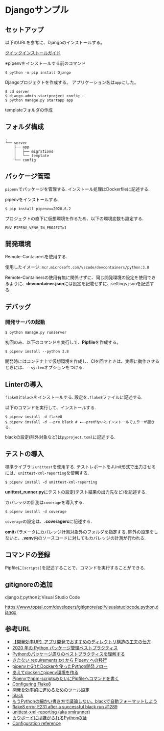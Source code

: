 # Djangoサンプル

## セットアップ

以下のURLを参考に、Djangoのインストールする。

[クイックインストールガイド](https://docs.djangoproject.com/ja/3.0/intro/install/#verifying)

※pipenvをインストールする前のコマンド

```shell
$ python -m pip install Django
```

Djangoプロジェクトを作成する。
アプリケーション名は```app```にした。

```shell
$ cd server
$ django-admin startproject config .
$ python manage.py startapp app
```

templateフォルダの作成

## フォルダ構成

```shell
.
└── server
    ├── app
    │   ├── migrations
    │   └── template
    └── config
```

## パッケージ管理
```pipenv```でパッケージを管理する.
インストール処理はDockerfileに記述する.

pipenvをインストールする.

```shell
$ pip install pipenv==2020.6.2
```

プロジェクトの直下に仮想環境を作るため、以下の環境変数も設定する.

```shell
ENV PIPENV_VENV_IN_PROJECT=1
```


## 開発環境

Remote-Containersを使用する.

使用したイメージ: ```mcr.microsoft.com/vscode/devcontainers/python:3.8```

Remote-Containersの使用有無に関係せずに、同じ開発環境の設定を使用できるように、**devcontainer.json**には設定を記載せずに、settings.jsonを記述する.

## デバッグ

### 開発サーバの起動

```shell
$ python manage.py runserver
```

初回のみ、以下のコマンドを実行して、**Pipfile**を作成する。

```shell
$ pipenv install --python 3.8
```

開発時にはコンテナ上で仮想環境を作成し、CIを回すときは、実際に動作させるときには、```--system```オプションをつける.

## Linterの導入

```flake8```と```black```をインストールする.
設定を```.flake8```ファイルに記述する.

以下のコマンドを実行して、インストールする.

```shell
$ pipenv install -d flake8
$ pipenv install -d --pre black # ★--preがないとインストールでエラーが起きる.
```

blackの設定(除外対象など)は```pyproject.toml```に記述する.

## テストの導入

標準ライブラリ```unittest```を使用する.
テストレポートをJUnit形式で出力させるには、```unittest-xml-reporting```を使用する.

```shell
$ pipenv install -d unittest-xml-reporting
```

**unittest_runner.py**にテストの設定(テスト結果の出力先など)を記述する.

カバレッジの計測は```coverage```を導入する.

```shell
$ pipenv install -d coverage
```

```coverage```の設定は、**.coveragerc**に記述する.

**omit**パラメータにカバレッジ計測対象外のフォルダを指定する.
除外の設定をしないと、**.venv**内のソースコードに対してもカバレッジの計測が行われる.



## コマンドの登録

Pipfileに```[scripts]```を記述することで、コマンドを実行することができる.


## gitignoreの追加
djangoとpythonとVisual Studio Code

https://www.toptal.com/developers/gitignore/api/visualstudiocode,python,django

## 参考URL

- [【開発効率UP】アプリ開発でおすすめのディレクトリ構造の工夫の仕方](https://code-ship-blog.wemotion.co.jp/technology/【開発効率up】アプリ開発でおすすめのディレクト)
- [2020 年の Python パッケージ管理ベストプラクティス](https://qiita.com/sk217/items/43c994640f4843a18dbe)
- [Pythonのパッケージ周りのベストプラクティスを理解する](https://www.m3tech.blog/entry/python-packaging)
- [きたない requirements.txt から Pipenv への移行](https://www.kabuku.co.jp/developers/python-pipenv-graph)
- [pipenvとGitとDockerを使ったPython開発フロー](https://qiita.com/Aruneko/items/796d7eeb61e1f36ae4a0)
- [あえてdockerにpipenv環境を作る](https://qiita.com/nassy20/items/3724aeda49238f965fb1)
- [Pipenvでnpm-scriptsみたいにPipfileへコマンドを書く](https://qiita.com/toto1310/items/a8ab8391bc8169721b4f)
- [Configuring Flake8](https://flake8.pycqa.org/en/latest/user/configuration.html)
- [開発を効率的に進めるためのツール設定](https://logmi.jp/tech/articles/322611)
- [black](https://github.com/psf/black)
- [もうPythonの細かい書き方で議論しない。blackで自動フォーマットしよう](https://blog.hirokiky.org/entry/2019/06/03/202745)
- [flake8 error E231 after a successful black run #1289](https://github.com/psf/black/issues/1289)
- [unittest-xml-reporting (aka xmlrunner)](https://github.com/xmlrunner/unittest-xml-reporting)
- [カウボーイには嫌がられるPythonの話](https://qiita.com/mima_ita/items/cabcf014aa08e27c8de7)
- [Configuration reference](https://coverage.readthedocs.io/en/coverage-5.2.1/config.html)